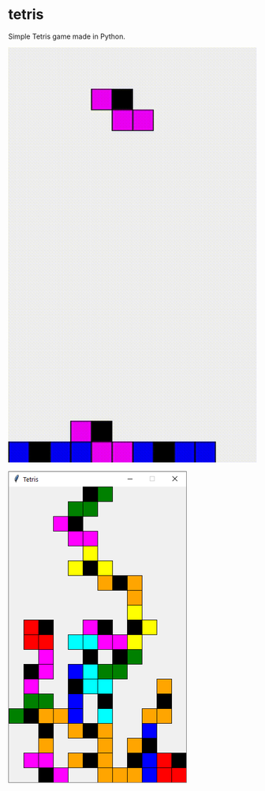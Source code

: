 # tetris

Simple Tetris game made in Python.

![](tetris_demo.gif)

![Screenshot](https://github.com/alicezhu17/tetris/blob/master/images/screenshot.PNG?raw=true) 
